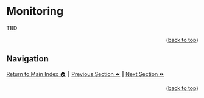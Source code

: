 Monitoring
=============
TBD
<p align="right">(<a href="#monitoring">back to top</a>)</p>

## Navigation
[Return to Main Index 🏠](../README.md) ‖
[Previous Section ⏪](./deployment.md) ‖ [Next Section ⏩](./scaling.md)
<p align="right">(<a href="#monitoring">back to top</a>)</p>